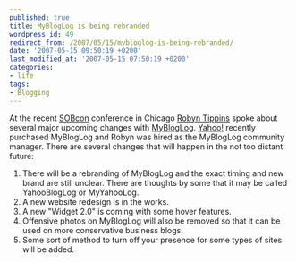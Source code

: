 ```yaml
---
published: true
title: MyBlogLog is being rebranded
wordpress_id: 49
redirect_from: /2007/05/15/mybloglog-is-being-rebranded/
date: '2007-05-15 09:50:19 +0200'
last_modified_at: '2007-05-15 07:50:19 +0200'
categories:
- life
tags:
- Blogging
---
```

At the recent <a href="http://www.sobevent.com/about/">SOBcon</a> conference in Chicago <a href="http://sleepyblogger.com/">Robyn Tippins</a> spoke about several major upcoming changes with <a href="http://mybloglog.com">MyBlogLog</a>. <a href="http://yahoo.com">Yahoo!</a> recently purchased MyBlogLog and Robyn was hired as the MyBlogLog community manager.
There are several changes that will happen in the not too distant future:
<ol>
<li>There will be a rebranding of MyBlogLog and the exact timing and new brand are still unclear. There are thoughts by some that it may be called YahooBlogLog or MyYahooLog.
<li>A new website redesign is in the works.
<li>A new "Widget 2.0" is coming with some hover features.
<li>Offensive photos on MyBlogLog will also be removed so that it can be used on more conservative business blogs.
<li>Some sort of method to turn off your presence for some types of sites will be added.
</ol>
